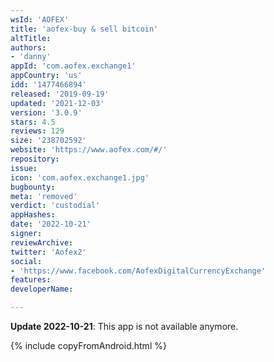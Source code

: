 ```yaml
---
wsId: 'AOFEX'
title: 'aofex-buy & sell bitcoin'
altTitle: 
authors:
- 'danny'
appId: 'com.aofex.exchange1'
appCountry: 'us'
idd: '1477466894'
released: '2019-09-19'
updated: '2021-12-03'
version: '3.0.9'
stars: 4.5
reviews: 129
size: '238702592'
website: 'https://www.aofex.com/#/'
repository: 
issue: 
icon: 'com.aofex.exchange1.jpg'
bugbounty: 
meta: 'removed'
verdict: 'custodial'
appHashes: 
date: '2022-10-21'
signer: 
reviewArchive: 
twitter: 'Aofex2'
social:
- 'https://www.facebook.com/AofexDigitalCurrencyExchange'
features: 
developerName: 

---
```


**Update 2022-10-21**: This app is not available anymore.

{% include copyFromAndroid.html %}

